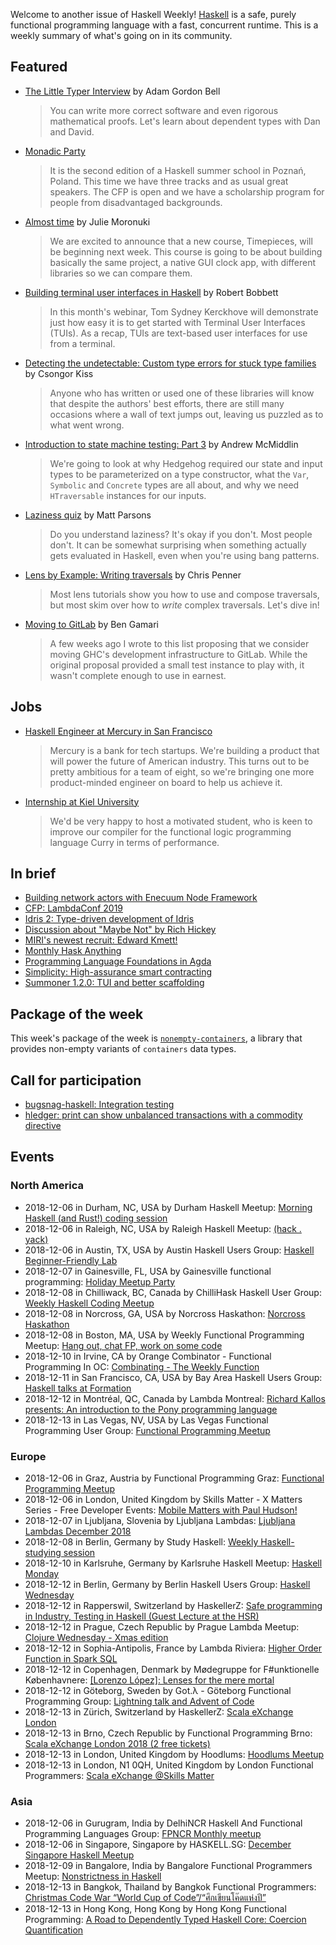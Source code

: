 Welcome to another issue of Haskell Weekly!
[Haskell](https://www.haskell.org) is a safe, purely functional programming language with a fast, concurrent runtime.
This is a weekly summary of what's going on in its community.

## Featured

-   [The Little Typer Interview](https://corecursive.com/023-little-typer-and-pie-language/) by Adam Gordon Bell

    > You can write more correct software and even rigorous mathematical proofs. Let's learn about dependent types with Dan and David.

-   [Monadic Party](https://monadic.party)

    > It is the second edition of a Haskell summer school in Poznań, Poland. This time we have three tracks and as usual great speakers. The CFP is open and we have a scholarship program for people from disadvantaged backgrounds.

-   [Almost time](https://typeclasses.com/news/2018-12-almost-time) by Julie Moronuki

    > We are excited to announce that a new course, Timepieces, will be beginning next week. This course is going to be about building basically the same project, a native GUI clock app, with different libraries so we can compare them.

-   [Building terminal user interfaces in Haskell](https://www.fpcomplete.com/blog/building-tuis-in-haskell) by Robert Bobbett

    > In this month's webinar, Tom Sydney Kerckhove will demonstrate just how easy it is to get started with Terminal User Interfaces (TUIs).  As a recap, TUIs are text-based user interfaces for use from a terminal.

-   [Detecting the undetectable: Custom type errors for stuck type families](https://kcsongor.github.io/report-stuck-families/) by Csongor Kiss

    > Anyone who has written or used one of these libraries will know that despite the authors' best efforts, there are still many occasions where a wall of text jumps out, leaving us puzzled as to what went wrong.

-   [Introduction to state machine testing: Part 3](https://qfpl.io/posts/intro-to-state-machine-testing-3/) by Andrew McMiddlin

    > We're going to look at why Hedgehog required our state and input types to be parameterized on a type constructor, what the `Var`, `Symbolic` and `Concrete` types are all about, and why we need `HTraversable` instances for our inputs.

-   [Laziness quiz](https://www.parsonsmatt.org/2018/12/04/laziness_quiz.html) by Matt Parsons

    > Do you understand laziness? It's okay if you don't. Most people don't. It can be somewhat surprising when something actually gets evaluated in Haskell, even when you're using bang patterns.

-   [Lens by Example: Writing traversals](https://lens-by-example.chrispenner.ca/articles/traversals/writing-traversals) by Chris Penner

    > Most lens tutorials show you how to use and compose traversals, but most skim over how to *write* complex traversals. Let's dive in!

-   [Moving to GitLab](https://mail.haskell.org/pipermail/ghc-devs/2018-December/016613.html) by Ben Gamari

    > A few weeks ago I wrote to this list proposing that we consider moving GHC's development infrastructure to GitLab. While the original proposal provided a small test instance to play with, it wasn't complete enough to use in earnest.

## Jobs

-   [Haskell Engineer at Mercury in San Francisco](https://np.reddit.com/r/haskell/comments/a33krh/mercury_is_hiring_a_haskell_engineer_sf_fulltime/)

    > Mercury is a bank for tech startups. We're building a product that will power the future of American industry. This turns out to be pretty ambitious for a team of eight, so we're bringing one more product-minded engineer on board to help us achieve it.

-   [Internship at Kiel University](https://np.reddit.com/r/haskell/comments/a1toop/haskellrelated_summer_internship_in_germany/)

    > We'd be very happy to host a motivated student, who is keen to improve our compiler for the functional logic programming language Curry in terms of performance.

## In brief

-   [Building network actors with Enecuum Node Framework](https://gist.github.com/graninas/9beb8df5d88dda5fa21c47ce9bcb0e16/2acd7bc46b4e088ce78f5f5408ece59849b2685d)
-   [CFP: LambdaConf 2019](https://www.papercall.io/lambdaconf-2019)
-   [Idris 2: Type-driven development of Idris](https://www.youtube.com/watch?v=mOtKD7ml0NU)
-   [Discussion about "Maybe Not" by Rich Hickey](https://np.reddit.com/r/haskell/comments/a1ofh2/maybe_not_rich_hickey/)
-   [MIRI's newest recruit: Edward Kmett!](https://intelligence.org/2018/11/28/miris-newest-recruit-edward-kmett/)
-   [Monthly Hask Anything](https://np.reddit.com/r/haskell/comments/a1u9qj/monthly_hask_anything_december_2018/)
-   [Programming Language Foundations in Agda](https://wadler.blogspot.com/2018/12/programming-language-foundations-in-agda.html)
-   [Simplicity: High-assurance smart contracting](https://blockstream.com/2018/11/28/simplicity-github/)
-   [Summoner 1.2.0: TUI and better scaffolding](https://np.reddit.com/r/haskell/comments/a1skcb/ann_summoner120_tui_better_scaffolding/)

## Package of the week

This week's package of the week is [`nonempty-containers`](https://hackage.haskell.org/package/nonempty-containers-0.1.0.0),
a library that provides non-empty variants of `containers` data types.

## Call for participation

-   [bugsnag-haskell: Integration testing](https://github.com/pbrisbin/bugsnag-haskell/issues/47)
-   [hledger: print can show unbalanced transactions with a commodity directive](https://github.com/simonmichael/hledger/issues/931)

## Events

### North America

- 2018-12-06 in Durham, NC, USA by Durham Haskell Meetup: [Morning Haskell (and Rust!) coding session](https://www.meetup.com/Durham-Haskell-Meetup/events/slrsdqyxqbjb/)
- 2018-12-06 in Raleigh, NC, USA by Raleigh Haskell Meetup: [(hack . yack)](https://www.meetup.com/Raleigh-Haskell-Meetup/events/plxsmqyxqbjb/)
- 2018-12-06 in Austin, TX, USA by Austin Haskell Users Group: [Haskell Beginner-Friendly Lab](https://www.meetup.com/ATX-Haskell/events/dsldppyxqbhb/)
- 2018-12-07 in Gainesville, FL, USA by Gainesville functional programming: [Holiday Meetup Party](https://www.meetup.com/gnv-fp/events/256846437/)
- 2018-12-08 in Chilliwack, BC, Canada by ChilliHask Haskell User Group: [Weekly Haskell Coding Meetup](https://www.meetup.com/BC-HUG/events/hdqxbqyxqblb/)
- 2018-12-08 in Norcross, GA, USA by Norcross Haskathon: [Norcross Haskathon](https://www.meetup.com/Norcross-Haskathon/events/xjmcjqyxqblb/)
- 2018-12-08 in Boston, MA, USA by Weekly Functional Programming Meetup: [Hang out, chat FP, work on some code](https://www.meetup.com/Weekly-Functional-Programming-Meetup/events/vdlnqpyxqblb/)
- 2018-12-10 in Irvine, CA by Orange Combinator - Functional Programming In OC: [Combinating - The Weekly Function](https://www.meetup.com/orange-combinator/events/lxvjrpyxqbnb/)
- 2018-12-11 in San Francisco, CA, USA by Bay Area Haskell Users Group: [Haskell talks at Formation](https://www.meetup.com/Bay-Area-Haskell-Users-Group/events/256198777/)
- 2018-12-12 in Montréal, QC, Canada by Lambda Montreal: [Richard Kallos presents: An introduction to the Pony programming language](https://www.meetup.com/lambda-montreal/events/256782734/)
- 2018-12-13 in Las Vegas, NV, USA by Las Vegas Functional Programming User Group: [Functional Programming Meetup](https://www.meetup.com/las-vegas-functional-programming/events/jkznkqyxqbrb/)

### Europe

- 2018-12-06 in Graz, Austria by Functional Programming Graz: [Functional Programming Meetup](https://www.meetup.com/Functional-Programming-Graz/events/qbrnrlyxqbjb/)
- 2018-12-06 in London, United Kingdom by Skills Matter - X Matters Series - Free Developer Events: [Mobile Matters with Paul Hudson! ](https://www.meetup.com/skillsmatter/events/256240884/)
- 2018-12-07 in Ljubljana, Slovenia by Ljubljana Lambdas: [Ljubljana Lambdas December 2018](https://www.meetup.com/Ljubljana-Lambdas/events/256592832/)
- 2018-12-08 in Berlin, Germany by Study Haskell: [Weekly Haskell-studying session](https://www.meetup.com/Study-Haskell/events/nmbsmqyxqblb/)
- 2018-12-10 in Karlsruhe, Germany by Karlsruhe Haskell Meetup: [Haskell Monday](https://www.meetup.com/Karlsruhe-Haskell-Meetup/events/zdzlkqyxqbnb/)
- 2018-12-12 in Berlin, Germany by Berlin Haskell Users Group: [Haskell Wednesday](https://www.meetup.com/berlinhug/events/pvpwqpyxqbqb/)
- 2018-12-12 in Rapperswil, Switzerland by HaskellerZ: [Safe programming in Industry, Testing in Haskell (Guest Lecture at the HSR)](https://www.meetup.com/HaskellerZ/events/256833686/)
- 2018-12-12 in Prague, Czech Republic by Prague Lambda Meetup: [Clojure Wednesday - Xmas edition](https://www.meetup.com/Lambda-Meetup-Group/events/256403105/)
- 2018-12-12 in Sophia-Antipolis, France by Lambda Riviera: [Higher Order Function in Spark SQL](https://www.meetup.com/lambda-riviera/events/spbmjqyxqbhb/)
- 2018-12-12 in Copenhagen, Denmark by Mødegruppe for F#unktionelle Københavnere: [[Lorenzo López]: Lenses for the mere mortal](https://www.meetup.com/MoedegruppeFunktionelleKoebenhavnere/events/rqbcdlyxqbhc/)
- 2018-12-12 in Göteborg, Sweden by Got.λ - Göteborg Functional Programming Group: [Lightning talk and Advent of Code](https://www.meetup.com/got-lambda/events/256627240/)
- 2018-12-13 in Zürich, Switzerland by HaskellerZ: [Scala eXchange London](https://www.meetup.com/HaskellerZ/events/256365298/)
- 2018-12-13 in Brno, Czech Republic by Functional Programming Brno: [Scala eXchange London 2018 (2 free tickets)](https://www.meetup.com/fpbrno/events/256401474/)
- 2018-12-13 in London, United Kingdom by Hoodlums: [Hoodlums Meetup](https://www.meetup.com/hoodlums/events/hrbdtnyxqbrb/)
- 2018-12-13 in London, N1 0QH, United Kingdom by London Functional Programmers: [Scala eXchange @Skills Matter](https://www.meetup.com/London-Functionals/events/256568611/)

### Asia

- 2018-12-06 in Gurugram, India by DelhiNCR Haskell And Functional Programming Languages Group: [FPNCR Monthly meetup](https://www.meetup.com/DelhiNCR-Haskell-And-Functional-Programming-Languages-Group/events/lrfxfqyxpbcb/)
- 2018-12-06 in Singapore, Singapore by HASKELL.SG: [December Singapore Haskell Meetup](https://www.meetup.com/HASKELL-SG/events/254440879/)
- 2018-12-09 in Bangalore, India by Bangalore Functional Programmers Meetup: [Nonstrictness in Haskell](https://www.meetup.com/Bangalore-Functional-Programmers-Meetup/events/255559641/)
- 2018-12-13 in Bangkok, Thailand by Bangkok Functional Programmers: [Christmas Code War “World Cup of Code”/“ศึกเขียนโค๊ดแห่งปี”](https://www.meetup.com/bangkok-fp/events/256937559/)
- 2018-12-13 in Hong Kong, Hong Kong by Hong Kong Functional Programming: [A Road to Dependently Typed Haskell Core: Coercion Quantification](https://www.meetup.com/HK-Functional-programming/events/256404067/)
